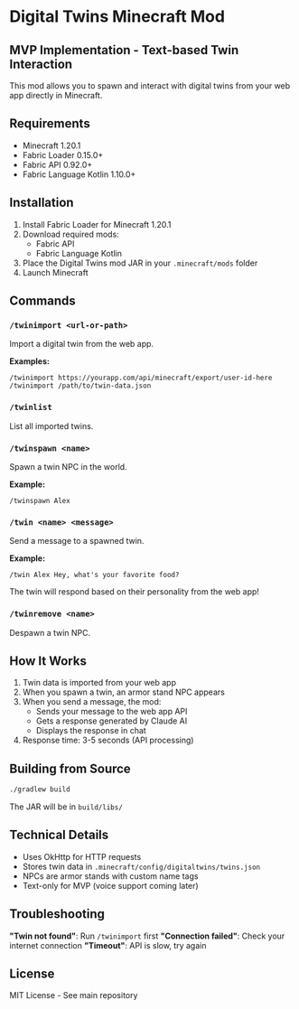 # Digital Twins Minecraft Mod

## MVP Implementation - Text-based Twin Interaction

This mod allows you to spawn and interact with digital twins from your web app directly in Minecraft.

## Requirements

- Minecraft 1.20.1
- Fabric Loader 0.15.0+
- Fabric API 0.92.0+
- Fabric Language Kotlin 1.10.0+

## Installation

1. Install Fabric Loader for Minecraft 1.20.1
2. Download required mods:
   - Fabric API
   - Fabric Language Kotlin
3. Place the Digital Twins mod JAR in your `.minecraft/mods` folder
4. Launch Minecraft

## Commands

### `/twinimport <url-or-path>`
Import a digital twin from the web app.

**Examples:**
```
/twinimport https://yourapp.com/api/minecraft/export/user-id-here
/twinimport /path/to/twin-data.json
```

### `/twinlist`
List all imported twins.

### `/twinspawn <name>`
Spawn a twin NPC in the world.

**Example:**
```
/twinspawn Alex
```

### `/twin <name> <message>`
Send a message to a spawned twin.

**Example:**
```
/twin Alex Hey, what's your favorite food?
```

The twin will respond based on their personality from the web app!

### `/twinremove <name>`
Despawn a twin NPC.

## How It Works

1. Twin data is imported from your web app
2. When you spawn a twin, an armor stand NPC appears
3. When you send a message, the mod:
   - Sends your message to the web app API
   - Gets a response generated by Claude AI
   - Displays the response in chat
4. Response time: 3-5 seconds (API processing)

## Building from Source

```bash
./gradlew build
```

The JAR will be in `build/libs/`

## Technical Details

- Uses OkHttp for HTTP requests
- Stores twin data in `.minecraft/config/digitaltwins/twins.json`
- NPCs are armor stands with custom name tags
- Text-only for MVP (voice support coming later)

## Troubleshooting

**"Twin not found"**: Run `/twinimport` first
**"Connection failed"**: Check your internet connection
**"Timeout"**: API is slow, try again

## License

MIT License - See main repository
